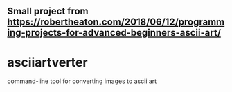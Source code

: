 ## Small project from https://robertheaton.com/2018/06/12/programming-projects-for-advanced-beginners-ascii-art/
# asciiartverter
command-line tool for converting images to ascii art
